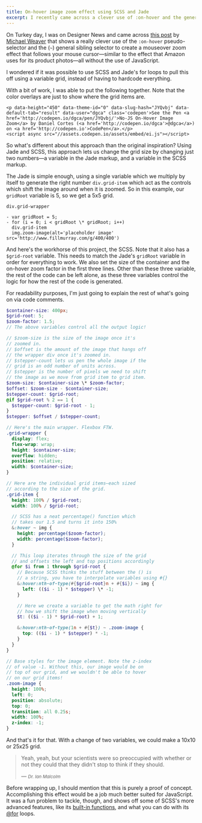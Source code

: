 ```yaml
---
title: On-hover image zoom effect using SCSS and Jade
excerpt: I recently came across a clever use of :on-hover and the general sibling selector to create a mouseover zoom effect that follows your mouse cursor. Here's my take on that effect using SCSS and Jade to make it a bit more flexible.
---
```


On Turkey day, I was on Designer News and came across [this post](https://medium.com/@mjtweaver/css-product-magnification-without-javascript-497ab5932419#.gq4x4kksq) by [Michael Weaver](https://twitter.com/mjtweaver) that shows a really clever use of the `:on-hover` pseudo-selector and the (`~`) general sibling selector to create a mouseover zoom effect that follows your mouse cursor—similar to the effect that Amazon uses for its product photos—all without the use of JavaScript.

I wondered if it was possible to use SCSS and Jade's for loops to pull this off using a variable grid, instead of having to hardcode everything.

With a bit of work, I was able to put the following together. Note that the color overlays are just to show where the grid items are.

```dangerouslySetInnerHTML
<p data-height="450" data-theme-id="0" data-slug-hash="JYQvbj" data-default-tab="result" data-user="dgca" class='codepen'>See the Pen <a href='http://codepen.io/dgca/pen/JYQvbj/'>No-JS On-Hover Image Zoom</a> by Daniel Cortes (<a href='http://codepen.io/dgca'>@dgca</a>) on <a href='http://codepen.io'>CodePen</a>.</p>
<script async src="//assets.codepen.io/assets/embed/ei.js"></script>
```

So what's different about this approach than the original inspiration? Using Jade and SCSS, this approach lets us change the grid size by changing just two numbers—a variable in the Jade markup, and a variable in the SCSS markup.

The Jade is simple enough, using a single variable which we multiply by itself to generate the right number `div.grid-item` which act as the controls which shift the image around when it is zoomed. So in this example, our `gridRoot` variable is 5, so we get a 5x5 grid.

```pug
div.grid-wrapper

- var gridRoot = 5;
- for (i = 0; i < gridRoot \* gridRoot; i++)
  div.grid-item
  img.zoom-image(alt='placeholder image' src='http://www.fillmurray.com/g/400/400')
```

And here's the workhorse of this project, the SCSS. Note that it also has a `$grid-root` variable. This needs to match the Jade's `gridRoot` variable in order for everything to work. We also set the size of the container and the on-hover zoom factor in the first three lines. Other than these three variable, the rest of the code can be left alone, as these three variables control the logic for how the rest of the code is generated.

For readability purposes, I'm just going to explain the rest of what's going on via code comments.

```scss
$container-size: 400px;
$grid-root: 5;
$zoom-factor: 1.5;
// The above variables control all the output logic!

// $zoom-size is the size of the image once it's
// zoomed in.
// $offset is the amount of the image that hangs off
// the wrapper div once it's zoomed in.
// $stepper-count lets us pen the whole image if the
// grid is an odd number of units across.
// $stepper is the number of pixels we need to shift
// the image as we move from grid item to grid item.
$zoom-size: $container-size \* $zoom-factor;
$offset: $zoom-size - $container-size;
$stepper-count: $grid-root;
@if $grid-root % 2 == 1 {
  $stepper-count: $grid-root - 1;
}
$stepper: $offset / $stepper-count;

// Here's the main wrapper. Flexbox FTW.
.grid-wrapper {
  display: flex;
  flex-wrap: wrap;
  height: $container-size;
  overflow: hidden;
  position: relative;
  width: $container-size;
}

// Here are the individual grid items—each sized
// according to the size of the grid.
.grid-item {
  height: 100% / $grid-root;
  width: 100% / $grid-root;

  // SCSS has a neat percentage() function which
  // takes our 1.5 and turns it into 150%
  &:hover ~ img {
    height: percentage($zoom-factor);
    width: percentage($zoom-factor);
  }

  // This loop iterates through the size of the grid
  // and offsets the left and top positions accordingly
  @for $i from 1 through $grid-root {
    // Because SCSS thinks the stuff between the () is
    // a string, you have to interpolate variables using #{}
    &:hover:nth-of-type(#{$grid-root}n + #{$i}) ~ img {
      left: (($i - 1) * $stepper) \* -1;
    }

    // Here we create a variable to get the math right for
    // how we shift the image when moving vertically
    $t: (($i - 1) * $grid-root) + 1;

    &:hover:nth-of-type(1n + #{$t}) ~ .zoom-image {
      top: (($i - 1) * $stepper) * -1;
    }
  }
}

// Base styles for the image element. Note the z-index
// of value -1. Without this, our image would be on
// top of our grid, and we wouldn't be able to hover
// on our grid items!
.zoom-image {
  height: 100%;
  left: 0;
  position: absolute;
  top: 0;
  transition: all 0.25s;
  width: 100%;
  z-index: -1;
}
```

And that's it for that. With a change of two variables, we could make a 10x10 or 25x25 grid.

> Yeah, yeah, but your scientists were so preoccupied with whether or not they could that they didn't stop to think if they should.
>
> — <cite><small>Dr. Ian Malcolm</small></cite>

Before wrapping up, I should mention that this is purely a proof of concept. Accomplishing this effect would be a job much better suited for JavaScript. It was a fun problem to tackle, though, and shows off some of SCSS's more advanced features, like its [built-in functions](http://sass-lang.com/documentation/Sass/Script/Functions.html), and what you can do with its [@for](http://sass-lang.com/documentation/file.SASS_REFERENCE.html#_10) loops.
